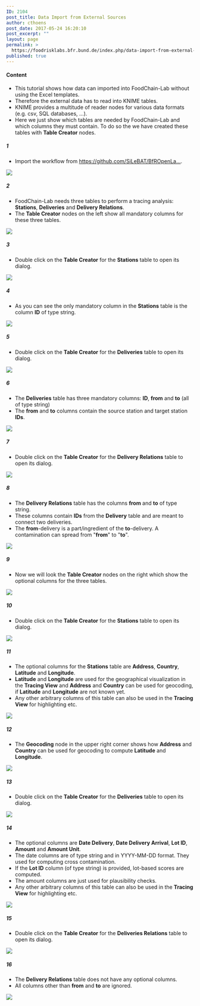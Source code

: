 ```yaml
---
ID: 2104
post_title: Data Import from External Sources
author: cthoens
post_date: 2017-05-24 16:20:10
post_excerpt: ""
layout: page
permalink: >
  https://foodrisklabs.bfr.bund.de/index.php/data-import-from-external-sources/
published: true
---
```

<h4>Content</h4>
<ul>
<li>This tutorial shows how data can imported into FoodChain-Lab without using the Excel templates.</li>
<li>Therefore the external data has to read into KNIME tables.</li>
<li>KNIME provides a multitude of reader nodes for various data formats (e.g. csv, SQL databases, ...).</li>
<li>Here we just show which tables are needed by FoodChain-Lab and which columns they must contain. To do so the we have created these tables with <b>Table Creator</b> nodes.</li>
</ul>
<h5>1</h5>
<ul>
<li>Import the workflow from <a href="https://github.com/SiLeBAT/BfROpenLabResources/raw/master/GitHubPages/workflows/FCL_Import.knwf" target="_blank">https://github.com/SiLeBAT/BfROpenLa...</a>.</li>
</ul>
<a href="https://github.com/SiLeBAT/BfROpenLabResources/raw/master/GitHubPages/documents/foodchainlab_import_data/1.png"><img class="aligncenter size-full" src="https://github.com/SiLeBAT/BfROpenLabResources/raw/master/GitHubPages/documents/foodchainlab_import_data/1.png"/></a>
<h5>2</h5>
<ul>
<li>FoodChain-Lab needs three tables to perform a tracing analysis: <b>Stations</b>, <b>Deliveries</b> and <b>Delivery Relations</b>.</li>
<li>The <b>Table Creator</b> nodes on the left show all mandatory columns for these three tables.</li>
</ul>
<a href="https://github.com/SiLeBAT/BfROpenLabResources/raw/master/GitHubPages/documents/foodchainlab_import_data/2.png"><img class="aligncenter size-full" src="https://github.com/SiLeBAT/BfROpenLabResources/raw/master/GitHubPages/documents/foodchainlab_import_data/2.png"/></a>
<h5>3</h5>
<ul>
<li>Double click on the <b>Table Creator</b> for the <b>Stations</b> table to open its dialog.</li>
</ul>
<a href="https://github.com/SiLeBAT/BfROpenLabResources/raw/master/GitHubPages/documents/foodchainlab_import_data/3.png"><img class="aligncenter size-full" src="https://github.com/SiLeBAT/BfROpenLabResources/raw/master/GitHubPages/documents/foodchainlab_import_data/3.png"/></a>
<h5>4</h5>
<ul>
<li>As you can see the only mandatory column in the <b>Stations</b> table is the column <b>ID</b> of type string.</li>
</ul>
<a href="https://github.com/SiLeBAT/BfROpenLabResources/raw/master/GitHubPages/documents/foodchainlab_import_data/4.png"><img class="aligncenter size-full" src="https://github.com/SiLeBAT/BfROpenLabResources/raw/master/GitHubPages/documents/foodchainlab_import_data/4.png"/></a>
<h5>5</h5>
<ul>
<li>Double click on the <b>Table Creator</b> for the <b>Deliveries</b> table to open its dialog.</li>
</ul>
<a href="https://github.com/SiLeBAT/BfROpenLabResources/raw/master/GitHubPages/documents/foodchainlab_import_data/5.png"><img class="aligncenter size-full" src="https://github.com/SiLeBAT/BfROpenLabResources/raw/master/GitHubPages/documents/foodchainlab_import_data/5.png"/></a>
<h5>6</h5>
<ul>
<li>The <b>Deliveries</b> table has three mandatory columns: <b>ID</b>, <b>from</b> and <b>to</b> (all of type string)</li>
<li>The <b>from</b> and <b>to</b> columns contain the source station and target station <b>IDs</b>.</li>
</ul>
<a href="https://github.com/SiLeBAT/BfROpenLabResources/raw/master/GitHubPages/documents/foodchainlab_import_data/6.png"><img class="aligncenter size-full" src="https://github.com/SiLeBAT/BfROpenLabResources/raw/master/GitHubPages/documents/foodchainlab_import_data/6.png"/></a>
<h5>7</h5>
<ul>
<li>Double click on the <b>Table Creator</b> for the <b>Delivery Relations</b> table to open its dialog.</li>
</ul>
<a href="https://github.com/SiLeBAT/BfROpenLabResources/raw/master/GitHubPages/documents/foodchainlab_import_data/7.png"><img class="aligncenter size-full" src="https://github.com/SiLeBAT/BfROpenLabResources/raw/master/GitHubPages/documents/foodchainlab_import_data/7.png"/></a>
<h5>8</h5>
<ul>
<li>The <b>Delivery Relations</b> table has the columns <b>from</b> and <b>to</b> of type string.</li>
<li>These columns contain <b>IDs</b> from the <b>Delivery</b> table and are meant to connect two deliveries.</li>
<li>The <b>from</b>-delivery is a part/ingredient of the <b>to</b>-delivery. A contamination can spread from "<b>from</b>" to "<b>to</b>".</li>
</ul>
<a href="https://github.com/SiLeBAT/BfROpenLabResources/raw/master/GitHubPages/documents/foodchainlab_import_data/8.png"><img class="aligncenter size-full" src="https://github.com/SiLeBAT/BfROpenLabResources/raw/master/GitHubPages/documents/foodchainlab_import_data/8.png"/></a>
<h5>9</h5>
<ul>
<li>Now we will look the <b>Table Creator</b> nodes on the right which show the optional columns for the three tables.</li>
</ul>
<a href="https://github.com/SiLeBAT/BfROpenLabResources/raw/master/GitHubPages/documents/foodchainlab_import_data/9.png"><img class="aligncenter size-full" src="https://github.com/SiLeBAT/BfROpenLabResources/raw/master/GitHubPages/documents/foodchainlab_import_data/9.png"/></a>
<h5>10</h5>
<ul>
<li>Double click on the <b>Table Creator</b> for the <b>Stations</b> table to open its dialog.</li>
</ul>
<a href="https://github.com/SiLeBAT/BfROpenLabResources/raw/master/GitHubPages/documents/foodchainlab_import_data/10.png"><img class="aligncenter size-full" src="https://github.com/SiLeBAT/BfROpenLabResources/raw/master/GitHubPages/documents/foodchainlab_import_data/10.png"/></a>
<h5>11</h5>
<ul>
<li>The optional columns for the <b>Stations</b> table are <b>Address</b>, <b>Country</b>, <b>Latitude</b> and <b>Longitude</b>.</li>
<li><b>Latitude</b> and <b>Longitude</b> are used for the geographical visualization in the <b>Tracing View</b> and <b>Address</b> and <b>Country</b> can be used for geocoding, if <b>Latitude</b> and <b>Longitude</b> are not known yet.</li>
<li>Any other arbitrary columns of this table can also be used in the <b>Tracing View</b> for highlighting etc.</li>
</ul>
<a href="https://github.com/SiLeBAT/BfROpenLabResources/raw/master/GitHubPages/documents/foodchainlab_import_data/11.png"><img class="aligncenter size-full" src="https://github.com/SiLeBAT/BfROpenLabResources/raw/master/GitHubPages/documents/foodchainlab_import_data/11.png"/></a>
<h5>12</h5>
<ul>
<li>The <b>Geocoding</b> node in the upper right corner shows how <b>Address</b> and <b>Country</b> can be used for geocoding to compute <b>Latitude</b> and <b>Longitude</b>.</li>
</ul>
<a href="https://github.com/SiLeBAT/BfROpenLabResources/raw/master/GitHubPages/documents/foodchainlab_import_data/12.png"><img class="aligncenter size-full" src="https://github.com/SiLeBAT/BfROpenLabResources/raw/master/GitHubPages/documents/foodchainlab_import_data/12.png"/></a>
<h5>13</h5>
<ul>
<li>Double click on the <b>Table Creator</b> for the <b>Deliveries</b> table to open its dialog.</li>
</ul>
<a href="https://github.com/SiLeBAT/BfROpenLabResources/raw/master/GitHubPages/documents/foodchainlab_import_data/13.png"><img class="aligncenter size-full" src="https://github.com/SiLeBAT/BfROpenLabResources/raw/master/GitHubPages/documents/foodchainlab_import_data/13.png"/></a>
<h5>14</h5>
<ul>
<li>The optional columns are <b>Date Delivery</b>, <b>Date Delivery Arrival</b>, <b>Lot ID</b>, <b>Amount</b> and <b>Amount Unit</b>.</li>
<li>The date columns are of type string and in YYYY-MM-DD format. They used for computing cross contamination.</li>
<li>If the <b>Lot ID</b> column (of type string) is provided, lot-based scores are computed.</li>
<li>The amount columns are just used for plausibility checks.</li>
<li>Any other arbitrary columns of this table can also be used in the <b>Tracing View</b> for highlighting etc.</li>
</ul>
<a href="https://github.com/SiLeBAT/BfROpenLabResources/raw/master/GitHubPages/documents/foodchainlab_import_data/14.png"><img class="aligncenter size-full" src="https://github.com/SiLeBAT/BfROpenLabResources/raw/master/GitHubPages/documents/foodchainlab_import_data/14.png"/></a>
<h5>15</h5>
<ul>
<li>Double click on the <b>Table Creator</b> for the <b>Deliveries Relations</b> table to open its dialog.</li>
</ul>
<a href="https://github.com/SiLeBAT/BfROpenLabResources/raw/master/GitHubPages/documents/foodchainlab_import_data/15.png"><img class="aligncenter size-full" src="https://github.com/SiLeBAT/BfROpenLabResources/raw/master/GitHubPages/documents/foodchainlab_import_data/15.png"/></a>
<h5>16</h5>
<ul>
<li>The <b>Delivery Relations</b> table does not have any optional columns.</li>
<li>All columns other than <b>from</b> and <b>to</b> are ignored.</li>
</ul>
<a href="https://github.com/SiLeBAT/BfROpenLabResources/raw/master/GitHubPages/documents/foodchainlab_import_data/16.png"><img class="aligncenter size-full" src="https://github.com/SiLeBAT/BfROpenLabResources/raw/master/GitHubPages/documents/foodchainlab_import_data/16.png"/></a>